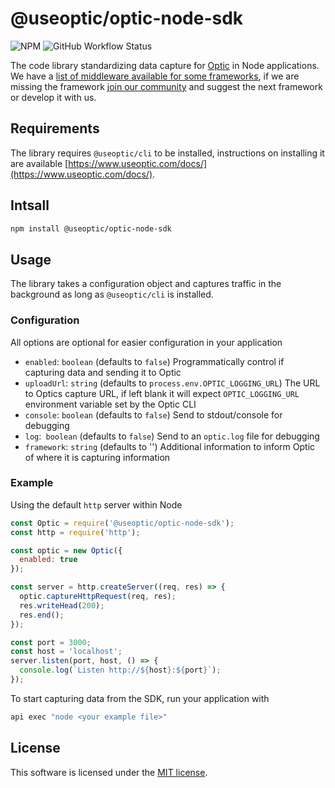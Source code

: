 # @useoptic/optic-node-sdk

<!-- Badges -->
![NPM](https://img.shields.io/npm/l/@useoptic/optic-node-sdk)
![GitHub Workflow Status](https://img.shields.io/github/workflow/status/opticdev/optic-node/publish-sdk)

The code library standardizing data capture for [Optic](https://www.useoptic.com) in Node applications. We have a [list of middleware available for some frameworks](https://github.com/opticdev/optic-node), if we are missing the framework [join our community](https://useoptic.com/docs/community/) and suggest the next framework or develop it with us.

## Requirements

The library requires `@useoptic/cli` to be installed, instructions on installing it are available [https://www.useoptic.com/docs/](https://www.useoptic.com/docs/).

## Intsall

```sh
npm install @useoptic/optic-node-sdk
```

## Usage

The library takes a configuration object and captures traffic in the background as long as `@useoptic/cli` is installed. 

### Configuration
All options are optional for easier configuration in your application
- `enabled`: `boolean` (defaults to `false`) Programmatically control if capturing data and sending it to Optic
- `uploadUrl`: `string` (defaults to `process.env.OPTIC_LOGGING_URL`) The URL to Optics capture URL, if left blank it will expect `OPTIC_LOGGING_URL` environment variable set by the Optic CLI
- `console`: `boolean` (defaults to `false`) Send to stdout/console for debugging
- `log`:` boolean` (defaults to `false`) Send to an `optic.log` file for debugging
 - `framework`: `string` (defaults to '') Additional information to inform Optic of where it is capturing information

### Example
Using the default `http` server within Node

```js
const Optic = require('@useoptic/optic-node-sdk');
const http = require('http');

const optic = new Optic({
  enabled: true
});

const server = http.createServer((req, res) => {
  optic.captureHttpRequest(req, res);
  res.writeHead(200);
  res.end();
});

const port = 3000;
const host = 'localhost';
server.listen(port, host, () => {
  console.log(`Listen http://${host}:${port}`);
});
```
To start capturing data from the SDK, run your application with
```sh
api exec "node <your example file>"
```

## License
This software is licensed under the [MIT license](../LICENSE).